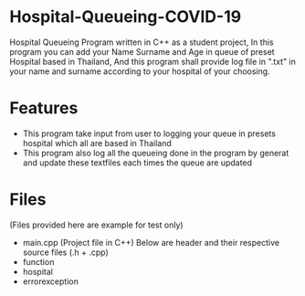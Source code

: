 # Hospital-Queueing-COVID-19
Hospital Queueing Program written in C++ as a student project, In this program you can add your Name Surname and Age in queue of preset Hospital based in Thailand, And this program shall provide log file in ".txt" in your name and surname according to your hospital of your choosing.

# Features
- This program take input from user to logging your queue in presets hospital which all are based in Thailand
- This program also log all the queueing done in the program by generat and update these textfiles each times the queue are updated

# Files
(Files provided here are example for test only)
- main.cpp (Project file in C++)
Below are header and their respective source files (.h + .cpp)
- function
- hospital
- errorexception

